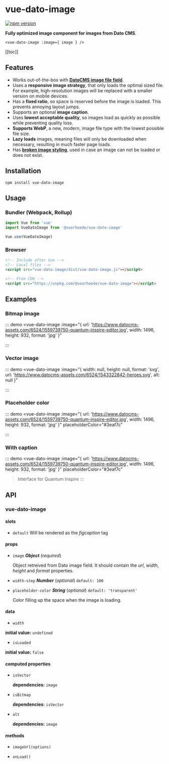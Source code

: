# vue-dato-image

[![npm version](https://img.shields.io/npm/v/@voorhoede/vue-dato-image)](https://www.npmjs.com/package/@voorhoede/vue-dato-image)

**Fully optimized image component for images from Dato CMS**.

```<vue-dato-image :image={ image } />```

[[toc]]

## Features

- Works out-of-the-box with [**DatoCMS image file field**](https://www.datocms.com/docs/other/fields/#file-fields).
- Uses a **responsive image strategy**, that only loads the optimal sized file. For example, high-resolution images will be replaced with a smaller version on mobile devices.
- Has a **fixed ratio**, so space is reserved before the image is loaded. This prevents annoying layout jumps.
- Supports an optional **image caption**.
- Uses **lowest acceptable quality**, so images load as quickly as possible while preventing quality loss.
- **Supports WebP**, a new, modern, image file type with the lowest possible file size.
- **Lazy loads** images, meaning files will only be downloaded when necessary, resulting in much faster page loads.
- Has [**broken image styling**](https://bitsofco.de/styling-broken-images/), used in case an image can not be loaded or does not exist.

## Installation

```
npm install vue-dato-image
```

## Usage

### Bundler (Webpack, Rollup)

```js
import Vue from 'vue'
import VueDatoImage from '@voorhoede/vue-dato-image'

Vue.use(VueDatoImage)
```

### Browser

```html
<!-- Include after Vue -->
<!-- Local files -->
<script src="vue-dato-image/dist/vue-dato-image.js"></script>

<!-- From CDN -->
<script src="https://unpkg.com/@voorhoede/vue-dato-image"></script>
```

## Examples

### Bitmap image

::: demo
<vue-dato-image
  :image="{
    url: 'https://www.datocms-assets.com/6524/1559739750-quantum-inspire-editor.jpg',
    width: 1496,
    height: 932,
    format: 'jpg'
  }"

></vue-dato-image>
:::

### Vector image

::: demo
<vue-dato-image
  :image="{
    width: null,
    height: null,
    format: 'svg',
    url: 'https://www.datocms-assets.com/6524/1543322842-heroes.svg',
    alt: null
  }"

></vue-dato-image>
:::

### Placeholder color

::: demo
<vue-dato-image 
  :image="{
    url: 'https://www.datocms-assets.com/6524/1559739750-quantum-inspire-editor.jpg',
    width: 1496,
    height: 932,
    format: 'jpg'
  }" 
  placeholderColor="#3eaf7c"

></vue-dato-image>
:::

### With caption

::: demo
<vue-dato-image 
  :image="{
    url: 'https://www.datocms-assets.com/6524/1559739750-quantum-inspire-editor.jpg',
    width: 1496,
    height: 932,
    format: 'jpg'
  }"
  placeholderColor="#3eaf7c"

>Interface for Quantum Inspire</vue-dato-image>
:::

<!-- The API section is auto generated, don't touch please -->

## API

### vue-dato-image 

#### slots 

- `default` Will be rendered as the *figcaption* tag 

#### props 

- `image` ***Object*** (*required*) 

  Object retreived from Dato image field. It should contain the *url*, *width*, *height* and *format* properties. 

- `width-step` ***Number*** (*optional*) `default: 100` 

- `placeholder-color` ***String*** (*optional*) `default: 'transparent'` 

  Color filling up the space when the image is loading. 

#### data 

- `width` 

**initial value:** `undefined` 

- `isLoaded` 

**initial value:** `false` 

#### computed properties 

- `isVector` 

   **dependencies:** `image` 

- `isBitmap` 

   **dependencies:** `isVector` 

- `alt` 

   **dependencies:** `image` 

#### methods 

- `imageUrl(options)` 

- `onLoad()` 
